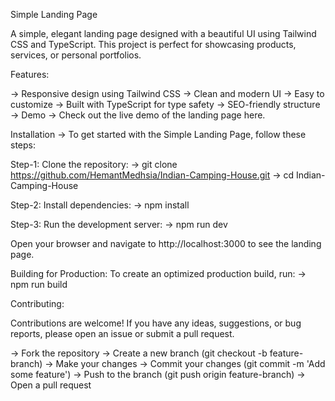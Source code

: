 Simple Landing Page

A simple, elegant landing page designed with a beautiful UI using Tailwind CSS and TypeScript. This project is perfect for showcasing products, services, or personal portfolios.

Features:

-> Responsive design using Tailwind CSS
-> Clean and modern UI
-> Easy to customize
-> Built with TypeScript for type safety
-> SEO-friendly structure
-> Demo
-> Check out the live demo of the landing page here.

Installation
-> To get started with the Simple Landing Page, follow these steps:

Step-1: Clone the repository:
-> git clone https://github.com/HemantMedhsia/Indian-Camping-House.git
-> cd Indian-Camping-House

Step-2: Install dependencies:
-> npm install

Step-3: Run the development server:
-> npm run dev

Open your browser and navigate to http://localhost:3000 to see the landing page.

Building for Production:
To create an optimized production build, run:
-> npm run build

Contributing:

Contributions are welcome! If you have any ideas, suggestions, or bug reports, please open an issue or submit a pull request.

-> Fork the repository
-> Create a new branch (git checkout -b feature-branch)
-> Make your changes
-> Commit your changes (git commit -m 'Add some feature')
-> Push to the branch (git push origin feature-branch)
-> Open a pull request